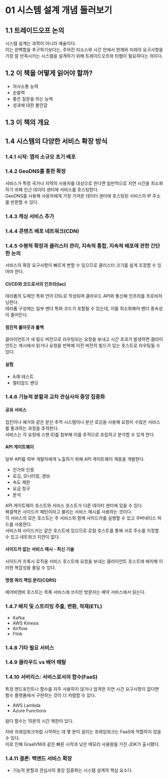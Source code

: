 # 01 시스템 설계 개념 둘러보기

## 1.1 트레이드오프 논의

시스템 설계는 과학이 아니라 예술이다.  
이는 완벽함을 추구하기보다는, 주어진 리소스와 시간 안에서 현재와 미래의 요구사항을 가장 잘 만족시키는 시스템을 설계하기 위해 트레이드오프와 타협이 필요하다는 의미다.  

## 1.2 이 책을 어떻게 읽어야 할까?

- 의사소통 능력
- 순발력
- 좋은 질문을 하는 능력
- 성과에 대한 불안감

## 1.3 이 책의 개요

## 1.4 시스템의 다양한 서비스 확장 방식

### 1.4.1 시작: 앱의 소규모 초기 배포

### 1.4.2 GeoDNS를 통한 확장

서비스가 특정 국가나 지역의 사용자를 대상으로 한다면 일반적으로 지연 시간을 최소화하기 위해 인근 데이터 센터에 서비스를 호스팅한다.  
GeoDNS를 사용해 사용자에게 가장 가까운 데이터 센터에 호스팅된 서비스의 IP 주소를 반환할 수 있다.  

### 1.4.3 캐싱 서비스 추가

### 1.4.4 콘텐츠 배포 네트워크(CDN)


### 1.4.5 수평적 확장과 클러스터 관리, 지속적 통합, 지속적 배포에 관한 간단한 논의

서비스의 확장 요구사항이 빠르게 변할 수 있으므로 클러스터 크기를 쉽게 조정할 수 있어야 한다.  

#### CI/CD와 코드로서의 인프라(Iac)

테라폼의 도메인 특화 언어 DSL로 작성되며 클라우드 API와 통신해 인프라를 프로비저닝한다.  
테라폼 구성에는 일부 벤더 특화 코드가 포함될 수 있는데, 이를 최소화해야 벤더 종속성이 줄어든다.  

#### 점진적 롤아웃과 롤백

클라이언트가 새 빌드 버전으로 라우팅되는 요청을 보내고 시간 초과가 발생하면 클라이언트는 캐시에서 읽거나 요청을 반복해 이전 버전의 빌드가 있는 호스트로 라우팅될 수 있다.  

#### 실험

- A/B 테스트
- 멀티암드 밴딧


### 1.4.6 기능적 분할과 교차 관심사의 중앙 집중화

#### 공유 서비스

집킨이나 예거와 같은 분산 추적 시스템이나 분산 로깅을 사용해 요청이 수많은 서비스를 통과하는 과정을 추적한다.  
서비스는 각 요청에 스팬 ID를 첨부해 이를 추적으로 조립하고 분석할 수 있게 한다.  

#### API 게이트웨이

일부 API를 외부 개발자에게 노출하기 위해 API 게이트웨이 계층을 개발한다.  
- 인가와 인증
- 로깅, 모니터링, 경보
- 속도 제한
- 요금 청구
- 분석

API 게이트웨이 호스트와 서비스 호스트가 다른 데이터 센터에 있을 수 있다.  
해결책은 사이드카 패턴이라고 불리는 서비스 메시를 사용하는 것이다.  
각 서비스의 모든 호스트는 주 서비스와 함께 사이드카를 실행할 수 있고 쿠버네티스 파드를 사용한다.  
서비스와 사이드카는 같은 호스트에 있으므로 로컬 호스트를 통해 서로 주소를 지정할 수 있고 네트워크 지연이 없다.  

#### 사이드카 없는 서비스 메시 - 최신 기술

사이드카 프록시 로직을 서비스 호스트에 요청을 보내는 클라이언트 호스트에 배치해 이러한 복잡성을 줄일 수 있다.  

#### 명령 쿼리 책임 분리(CQRS)

에어비앤비 호스트는 목록 서비스에 쓰지만 방문자는 예약 서비스에서 읽는다.  


### 1.4.7 배치 및 스트리밍 추출, 변환, 적재(ETL)

- Kafka
- AWS Kinesis
- Airflow
- Flink

### 1.4.8 기타 필요 서비스

### 1.4.9 클라우드 vs 베어 메탈

### 1.4.10 서버리스: 서비스로서의 함수(FaaS)

특정 엔드포인트나 함수를 자주 사용하지 않거나 엄격한 지연 시간 요구사항이 없다면 함수 플랫폼에서 구현하는 것이 더 저렴할 수 있다.  
- AWS Lambda
- Azure Functions

람다 함수는 15분의 시간 제한이 있다.  

자바 프레임워크처럼 시작하는 데 몇 분이 걸리는 프레임워크는 FaaS에 적합하지 않을 수 있다.  
이로 인해 GraalVM과 같은 빠른 시작과 낮은 메모리 사용량을 가진 JDK가 출시됐다.

### 1.4.11 결론: 백엔드 서비스 확장

- 기능적 분할과 관심사의 중앙 집중화는 시스템 설계의 핵심 요소다.  
